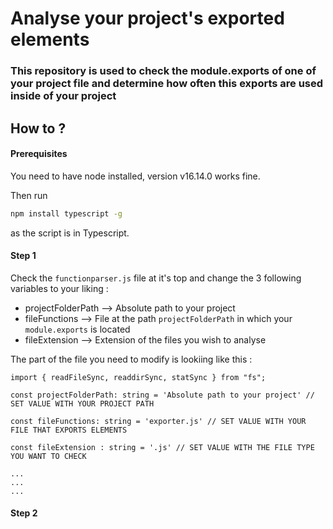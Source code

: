 # Analyse your project's exported elements

### This repository is used to check the module.exports of one of your project file and determine how often this exports are used inside of your project

## How to ?


#### Prerequisites

You need to have node installed, version v16.14.0 works fine.

Then run 
```bash
npm install typescript -g 
```
as the script is in Typescript.


#### Step 1

Check the ```functionparser.js``` file at it's top and change the 3 following variables to your liking :

- projectFolderPath --> Absolute path to your project
- fileFunctions --> File at the path ```projectFolderPath``` in which your ```module.exports``` is located
- fileExtension --> Extension of the files you wish to analyse

The part of the file you need to modify is lookiing like this : 

```
import { readFileSync, readdirSync, statSync } from "fs";

const projectFolderPath: string = 'Absolute path to your project' // SET VALUE WITH YOUR PROJECT PATH

const fileFunctions: string = 'exporter.js' // SET VALUE WITH YOUR FILE THAT EXPORTS ELEMENTS

const fileExtension : string = '.js' // SET VALUE WITH THE FILE TYPE YOU WANT TO CHECK

...
...
...

```

#### Step 2 
